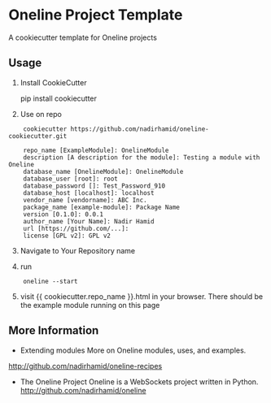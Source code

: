 Oneline Project Template
===========================================================

A cookiecutter template for Oneline projects

Usage
-----------------------------------------------------------

1. Install CookieCutter

	pip install cookiecutter


2. Use on repo 

```
	cookiecutter https://github.com/nadirhamid/oneline-cookiecutter.git	
```


```
	repo_name [ExampleModule]: OnelineModule
	description [A description for the module]: Testing a module with Oneline
	database_name [OnelineModule]: OnelineModule
	database_user [root]: root
	database_password []: Test_Password_910
	database_host [localhost]: localhost
	vendor_name [vendorname]: ABC Inc.
	package_name [example-module]: Package Name
	version [0.1.0]: 0.0.1
	author_name [Your Name]: Nadir Hamid
	url [https://github.com/...]:
	license [GPL v2]: GPL v2
```
		
	

3. Navigate to Your Repository name	

4. run 

```
	oneline --start
```

5. visit {{ cookiecutter.repo_name }}.html in your browser.
There should be the example module running on this page


More Information
----------------------------------------------------------------------------

+ Extending modules
More on Oneline modules, uses, and examples. 

http://github.com/nadirhamid/oneline-recipes


+ The Oneline Project
Oneline is a WebSockets project written in Python.
http://github.com/nadirhamid/oneline
 







 




